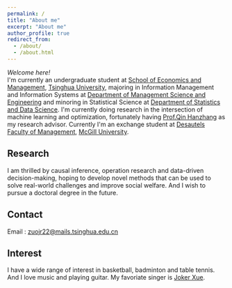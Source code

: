 ```yaml
---
permalink: /
title: "About me"
excerpt: "About me"
author_profile: true
redirect_from: 
  - /about/
  - /about.html
---
```

*Welcome here!*<br/>
I'm currently an undergraduate student at [School of Economics and Management](https://www.sem.tsinghua.edu.cn/en/), [Tsinghua University](https://www.tsinghua.edu.cn/en/), majoring in Information Management and Information Systems at [Department of Management Science and Engineering](https://www.sem.tsinghua.edu.cn/mseen/) and minoring in Statistical Science at [Department of Statistics and Data Science](http://www.stat.tsinghua.edu.cn/en/). I'm currently doing research in the intersection of machine learning and optimization, fortunately having [Prof.Qin Hanzhang](https://hanzhangqin.com/) as my research advisor. Currently I'm an exchange student at [Desautels Faculty of Management](https://www.mcgill.ca/desautels/), [McGill University](https://www.mcgill.ca/).<br/>

## Research 
I am thrilled by causal inference, operation research and data-driven decision-making, hoping to develop novel methods that can be used to solve real-world challenges and improve social welfare. And I wish to pursue a doctoral degree in the future. <br/>

## Contact
Email : zuojr22@mails.tsinghua.edu.cn<br/>

## Interest
I have a wide range of interest in basketball, badminton and table tennis. And I love music and playing guitar. My favoriate singer is [Joker Xue](https://music.apple.com/us/artist/joker-xue/160809474). 
